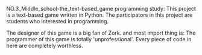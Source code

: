 NO.3_Middle_school-the_text-based_game
programming study: This project is a text-based game written in Python. The participators in this project are students who interested in programming.

The designer of this game is a big fan of Zork.
and most import thing is: The programmer of this game is totally 'unprofessional'. Every piece of code in here are completely worthless.

